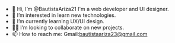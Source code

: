 - 👋 Hi, I’m @BautistaAriza21 I'm a web developer and UI designer.
- 👀 I’m interested in learn new technologies.
- 🌱 I’m currently learning UX/UI design.
- 🙋🏻 I’m looking to collaborate on new projects.
- 📫 How to reach me: Gmail:bautistaariza23@gmail.com


<!---
BautistaAriza21/BautistaAriza21 is a ✨ special ✨ repository because its `README.md` (this file) appears on your GitHub profile.
You can click the Preview link to take a look at your changes.
--->
